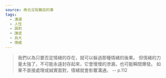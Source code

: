 ```yaml
---
source: 再也沒有難談的事
tags:
  - 溝通
  - 人性
  - 諷刺
  - 謙虛
  - 自大
  - 情緒
---
```

> 我們以為只要否定情緒的存在，就可以躲過那種情緒的後果。
> 但情緒的力量太強了，不可能永遠封存起來，它會慢慢的滲漏，也可能瞬間爆發。
> 如果不直接處理或誠實面對，情緒就會影響溝通。 
> \-- p.112